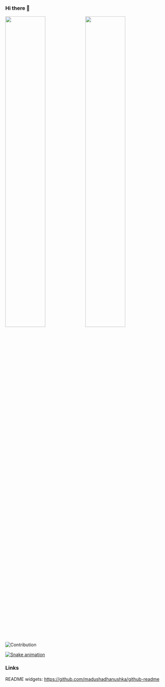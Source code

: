 ### Hi there 👋

<!--
**Plueres/plueres** is a ✨ _special_ ✨ repository because its `README.md` (this file) appears on your GitHub profile.

Here are some ideas to get you started:

- 🔭 I’m currently working on ...
- 🌱 I’m currently learning ...
- 👯 I’m looking to collaborate on ...
- 🤔 I’m looking for help with ...
- 💬 Ask me about ...
- 📫 How to reach me: ...
- 😄 Pronouns: ...
- ⚡ Fun fact: ...
-->

<img src="https://github-readme-streak-stats.herokuapp.com/?user=Plueres&theme=vision-friendly-dark&hide_border=true" width="50%" ><img width="50%" src="https://github-readme-stats.vercel.app/api?username=Plueres&theme=vision-friendly-dark&show_icons=true&hide_border=true&count_private=true&include_all_commits=true" /> 

![Contribution](https://activity-graph.herokuapp.com/graph?username=Plueres&theme=vision-friendly-dark&hide_border=true)


[![Snake animation](https://github.com/Plueres/github-readme/blob/output/github-contribution-snake.svg)]()


<!--
[![Top Langs](https://github-readme-stats.vercel.app/api/top-langs/?username=Plueres&theme=dark&hide_border=true&layout=compact)](https://github.com/anuraghazra/github-readme-stats)
<img src="https://github-readme-stats.vercel.app/api/top-langs?username=Plueres&show_icons=true&locale=en&layout=compact&theme=chartreuse-dark" alt="ovi" />
<img src="https://img.shields.io/twitter/follow/_Rickname_?logo=twitter&style=for-the-badge" alt="_Rickname_" /> -->


### Links
README widgets: https://github.com/madushadhanushka/github-readme


